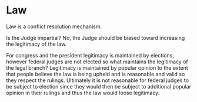 # Law

Law is a conflict resolution mechanism.

Is the Judge impartial? No, the Judge should be biased toward increasing the legitimacy of the law.

For congress and the president legitimacy is maintained by elections, however federal judges are not elected so what maintains the legitimacy of the legal branch? Legitimacy is maintained by popular opinion to the extent that people believe the law is being upheld and is reasonable and valid so they respect the rulings. Ultimately it is not reasonable for federal judges to be subject to election since they would then be subject to additional popular opinion in their rulings and thus the law would loose legitimacy.
